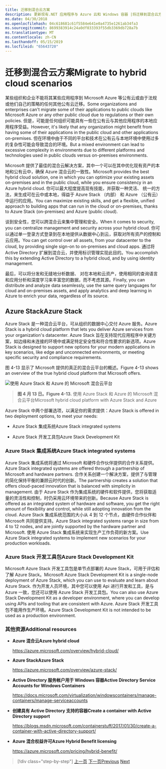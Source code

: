 ```yaml
---
title: 迁移到混合云方案
description: 更新现有.NET 应用程序与 Azure 云和 Windows 容器 |将迁移到混合云方案
ms.date: 04/30/2018
ms.openlocfilehash: 04c618681c61f5584e641e0a4735e1261ab34fa3
ms.sourcegitcommit: 8699383914c24a0df033393f55db3369db728a7b
ms.translationtype: MT
ms.contentlocale: zh-CN
ms.lasthandoff: 05/15/2019
ms.locfileid: "65643720"
---
```

# <a name="migrate-to-hybrid-cloud-scenarios"></a><span data-ttu-id="dfdbc-103">迁移到混合云方案</span><span class="sxs-lookup"><span data-stu-id="dfdbc-103">Migrate to hybrid cloud scenarios</span></span>

<span data-ttu-id="dfdbc-104">某些组织和企业不能将其某些应用程序到 Microsoft Azure 等公有云或由于法规或他们自己的策略的任何其他公有云迁移。</span><span class="sxs-lookup"><span data-stu-id="dfdbc-104">Some organizations and enterprises can't migrate some of their applications to public clouds like Microsoft Azure or any other public cloud due to regulations or their own policies.</span></span> <span data-ttu-id="dfdbc-105">但是，可能是任何组织可能具有一些在公有云与其他应用程序的本地应用程序受益。</span><span class="sxs-lookup"><span data-stu-id="dfdbc-105">However, it's likely that any organization might benefit from having some of their applications in the public cloud and other applications on-premises.</span></span> <span data-ttu-id="dfdbc-106">但在环境中由于不同的平台和技术在公有云与本地环境中使用过多的复杂性可能会导致混合的环境。</span><span class="sxs-lookup"><span data-stu-id="dfdbc-106">But a mixed environment can lead to excessive complexity in environments due to different platforms and technologies used in public clouds versus on-premises environments.</span></span>

<span data-ttu-id="dfdbc-107">Microsoft 提供了最佳的混合云解决方案，其中一个可以在其中优化现有资产的本地和公有云中，确保 Azure 混合云的一致性。</span><span class="sxs-lookup"><span data-stu-id="dfdbc-107">Microsoft provides the best hybrid cloud solution, one in which you can optimize your existing assets on-premises and in the public cloud, while you ensure consistency in an Azure hybrid cloud.</span></span> <span data-ttu-id="dfdbc-108">你可以最大程度提高现有技能，并获取一种灵活、 统一的方法，来生成可在云中或本地，得益于 Azure Stack （内部） 和 Azure （公有云） 中运行的应用。</span><span class="sxs-lookup"><span data-stu-id="dfdbc-108">You can maximize existing skills, and get a flexible, unified approach to building apps that can run in the cloud or on-premises, thanks to Azure Stack (on-premises) and Azure (public cloud).</span></span>

<span data-ttu-id="dfdbc-109">谈到安全性，您可以跨混合云来集中管理和安全。</span><span class="sxs-lookup"><span data-stu-id="dfdbc-109">When it comes to security, you can centralize management and security across your hybrid cloud.</span></span> <span data-ttu-id="dfdbc-110">你可以通过单一登录方式登录到在本地提供从数据中心到云，获取对所有资产的控制和云应用。</span><span class="sxs-lookup"><span data-stu-id="dfdbc-110">You can get control over all assets, from your datacenter to the cloud, by providing single sign-on to on-premises and cloud apps.</span></span> <span data-ttu-id="dfdbc-111">通过将 Active Directory 扩展到混合云，并使用标识管理实现此目的。</span><span class="sxs-lookup"><span data-stu-id="dfdbc-111">You accomplish this by extending Active Directory to a hybrid cloud, and by using identity management.</span></span>

<span data-ttu-id="dfdbc-112">最后，可以将分发和无缝地分析数据、 对在本地和云资产，使用相同的查询语言和应用分析和深度学习来丰富您的数据，而不考虑其源。</span><span class="sxs-lookup"><span data-stu-id="dfdbc-112">Finally, you can distribute and analyze data seamlessly, use the same query languages for cloud and on-premises assets, and apply analytics and deep learning in Azure to enrich your data, regardless of its source.</span></span>

## <a name="azure-stack"></a><span data-ttu-id="dfdbc-113">Azure Stack</span><span class="sxs-lookup"><span data-stu-id="dfdbc-113">Azure Stack</span></span>

<span data-ttu-id="dfdbc-114">Azure Stack 是一种混合云平台，可从组织的数据中心交付 Azure 服务。</span><span class="sxs-lookup"><span data-stu-id="dfdbc-114">Azure Stack is a hybrid cloud platform that lets you deliver Azure services from your organization's datacenter.</span></span> <span data-ttu-id="dfdbc-115">Azure Stack 旨在支持现代应用程序中关键方案，如边缘和未连接的环境中或满足特定安全性和符合性要求的新选项。</span><span class="sxs-lookup"><span data-stu-id="dfdbc-115">Azure Stack is designed to support new options for your modern applications in key scenarios, like edge and unconnected environments, or meeting specific security and compliance requirements.</span></span>

<span data-ttu-id="dfdbc-116">图 4-13 显示了 Microsoft 提供的真正的混合云平台的概述。</span><span class="sxs-lookup"><span data-stu-id="dfdbc-116">Figure 4-13 shows an overview of the true hybrid cloud platform that Microsoft offers.</span></span>

![使用 Azure Stack 和 Azure 的 Microsoft 混合云平台](./media/image13.jpg)

> <span data-ttu-id="dfdbc-118">**图 4 月 13 日。**</span><span class="sxs-lookup"><span data-stu-id="dfdbc-118">**Figure 4-13.**</span></span> <span data-ttu-id="dfdbc-119">使用 Azure Stack 和 Azure 的 Microsoft 混合云平台</span><span class="sxs-lookup"><span data-stu-id="dfdbc-119">Microsoft hybrid cloud platform with Azure Stack and Azure</span></span>

<span data-ttu-id="dfdbc-120">Azure Stack 中两个部署选项，以满足你的需求提供：</span><span class="sxs-lookup"><span data-stu-id="dfdbc-120">Azure Stack is offered in two deployment options, to meet your needs:</span></span>

- <span data-ttu-id="dfdbc-121">Azure Stack 集成系统</span><span class="sxs-lookup"><span data-stu-id="dfdbc-121">Azure Stack integrated systems</span></span>

- <span data-ttu-id="dfdbc-122">Azure Stack 开发工具包</span><span class="sxs-lookup"><span data-stu-id="dfdbc-122">Azure Stack Development Kit</span></span>

### <a name="azure-stack-integrated-systems"></a><span data-ttu-id="dfdbc-123">Azure Stack 集成系统</span><span class="sxs-lookup"><span data-stu-id="dfdbc-123">Azure Stack integrated systems</span></span>

<span data-ttu-id="dfdbc-124">Azure Stack 集成系统将通过 Microsoft 和硬件合作伙伴提供的合作关系提供。</span><span class="sxs-lookup"><span data-stu-id="dfdbc-124">Azure Stack integrated systems are offered through a partnership of Microsoft and hardware partners.</span></span> <span data-ttu-id="dfdbc-125">合作关系创建一个解决方案，提供了与管理的简化保持平衡的兼顾云时代的创新。</span><span class="sxs-lookup"><span data-stu-id="dfdbc-125">The partnership creates a solution that offers cloud-paced innovation that is balanced with simplicity in management.</span></span> <span data-ttu-id="dfdbc-126">由于 Azure Stack 作为集成系统的硬件和软件提供，您将获取适量的灵活性和控制，时仍采用云环境带来的创新。</span><span class="sxs-lookup"><span data-stu-id="dfdbc-126">Because Azure Stack is offered as an integrated system of hardware and software, you get the right amount of flexibility and control, while still adopting innovation from the cloud.</span></span> <span data-ttu-id="dfdbc-127">Azure Stack 集成系统范围的大小从 4 到 12 个节点，由硬件合作伙伴和 Microsoft 共同提供支持。</span><span class="sxs-lookup"><span data-stu-id="dfdbc-127">Azure Stack integrated systems range in size from 4 to 12 nodes, and are jointly supported by the hardware partner and Microsoft.</span></span> <span data-ttu-id="dfdbc-128">使用 Azure Stack 集成系统来实现生产工作负荷的新方案。</span><span class="sxs-lookup"><span data-stu-id="dfdbc-128">Use Azure Stack integrated systems to implement new scenarios for your production workloads.</span></span>

### <a name="azure-stack-development-kit"></a><span data-ttu-id="dfdbc-129">Azure Stack 开发工具包</span><span class="sxs-lookup"><span data-stu-id="dfdbc-129">Azure Stack Development Kit</span></span>

<span data-ttu-id="dfdbc-130">Microsoft Azure Stack 开发工具包是单节点部署的 Azure Stack，可用于评估和了解 Azure Stack。</span><span class="sxs-lookup"><span data-stu-id="dfdbc-130">Microsoft Azure Stack Development Kit is a single-node deployment of Azure Stack, which you can use to evaluate and learn about Azure Stack.</span></span> <span data-ttu-id="dfdbc-131">作为开发人员环境，其中您可以使用 Api 进行开发和工具，是与 Azure 一致，您还可以使用 Azure Stack 开发工具包。</span><span class="sxs-lookup"><span data-stu-id="dfdbc-131">You can also use Azure Stack Development Kit as a developer environment, where you can develop using APIs and tooling that are consistent with Azure.</span></span> <span data-ttu-id="dfdbc-132">Azure Stack 开发工具包不能用作生产环境。</span><span class="sxs-lookup"><span data-stu-id="dfdbc-132">Azure Stack Development Kit is not intended to be used as a production environment.</span></span>

### <a name="additional-resources"></a><span data-ttu-id="dfdbc-133">其他资源</span><span class="sxs-lookup"><span data-stu-id="dfdbc-133">Additional resources</span></span>

- <span data-ttu-id="dfdbc-134">**Azure 混合云**</span><span class="sxs-lookup"><span data-stu-id="dfdbc-134">**Azure hybrid cloud**</span></span>

    <https://azure.microsoft.com/overview/hybrid-cloud/>

- <span data-ttu-id="dfdbc-135">**Azure Stack**</span><span class="sxs-lookup"><span data-stu-id="dfdbc-135">**Azure Stack**</span></span>

    <https://azure.microsoft.com/overview/azure-stack/>

- <span data-ttu-id="dfdbc-136">**Active Directory 服务帐户用于 Windows 容器**</span><span class="sxs-lookup"><span data-stu-id="dfdbc-136">**Active Directory Service Accounts for Windows Containers**</span></span>

    <https://docs.microsoft.com/virtualization/windowscontainers/manage-containers/manage-serviceaccounts>

- <span data-ttu-id="dfdbc-137">**创建具有 Active Directory 支持的容器**</span><span class="sxs-lookup"><span data-stu-id="dfdbc-137">**Create a container with Active Directory support**</span></span>

    <https://blogs.msdn.microsoft.com/containerstuff/2017/01/30/create-a-container-with-active-directory-support/>

- <span data-ttu-id="dfdbc-138">**Azure 混合权益许可**</span><span class="sxs-lookup"><span data-stu-id="dfdbc-138">**Azure Hybrid Benefit licensing**</span></span>

    <https://azure.microsoft.com/pricing/hybrid-benefit/>

>[!div class="step-by-step"]
><span data-ttu-id="dfdbc-139">[上一页](modernize-your-apps-lifecycle-with-ci-cd-pipelines-and-devops-tools-in-the-cloud.md)
>[下一页](../walkthroughs-technical-get-started-overview.md)</span><span class="sxs-lookup"><span data-stu-id="dfdbc-139">[Previous](modernize-your-apps-lifecycle-with-ci-cd-pipelines-and-devops-tools-in-the-cloud.md)
[Next](../walkthroughs-technical-get-started-overview.md)</span></span>
